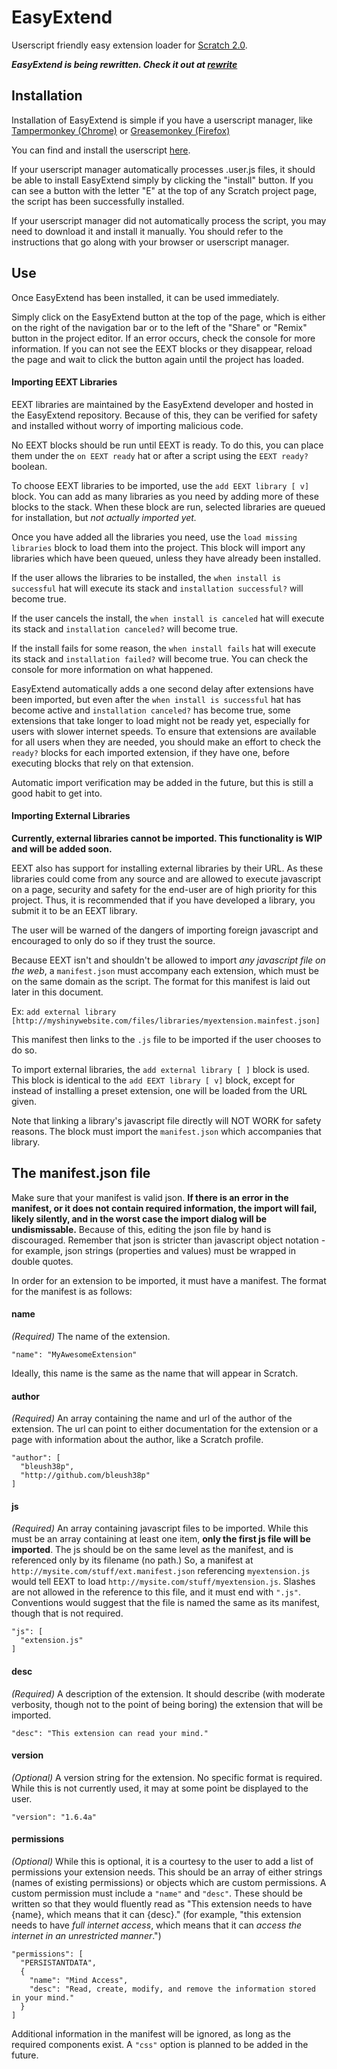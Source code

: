 EasyExtend
==========

Userscript friendly easy extension loader for [Scratch 2.0](http://scratch.mit.edu).

***EasyExtend is being rewritten. Check it out at [rewrite](https://github.com/bleush38p/EasyExtend/tree/rewrite)***

## Installation

Installation of EasyExtend is simple if you have a userscript manager, like [Tampermonkey (Chrome)](https://chrome.google.com/webstore/detail/tampermonkey/dhdgffkkebhmkfjojejmpbldmpobfkfo) or [Greasemonkey (Firefox)](https://addons.mozilla.org/en-US/firefox/addon/greasemonkey/)

You can find and install the userscript [here](https://github.com/bleush38p/EasyExtend/raw/master/main.user.js).

If your userscript manager automatically processes .user.js files, it should be able to install EasyExtend simply by clicking the "install" button. If you can see a button with the letter "E" at the top of any Scratch project page, the script has been successfully installed.

If your userscript manager did not automatically process the script, you may need to download it and install it manually. You should refer to the instructions that go along with your browser or userscript manager.

## Use

Once EasyExtend has been installed, it can be used immediately.

Simply click on the EasyExtend button at the top of the page, which is either on the right of the navigation bar or to the left of the "Share" or "Remix" button in the project editor. If an error occurs, check the console for more information. If you can not see the EEXT blocks or they disappear, reload the page and wait to click the button again until the project has loaded.

#### Importing EEXT Libraries

EEXT libraries are maintained by the EasyExtend developer and hosted in the EasyExtend repository. Because of this, they can be verified for safety and installed without worry of importing malicious code.

No EEXT blocks should be run until EEXT is ready. To do this, you can place them under the `on EEXT ready` hat or after a script using the `EEXT ready?` boolean.

To choose EEXT libraries to be imported, use the `add EEXT library [ v]` block. You can add as many libraries as you need by adding more of these blocks to the stack. When these block are run, selected libraries are queued for installation, but *not actually imported yet.*

Once you have added all the libraries you need, use the `load missing libraries` block to load them into the project. This block will import any libraries which have been queued, unless they have already been installed.

If the user allows the libraries to be installed, the `when install is successful` hat will execute its stack and `installation successful?` will become true.

If the user cancels the install, the `when install is canceled` hat will execute its stack and `installation canceled?` will become true.

If the install fails for some reason, the `when install fails` hat will execute its stack and `installation failed?` will become true. You can check the console for more information on what happened.

EasyExtend automatically adds a one second delay after extensions have been imported, but even after the `when install is successful` hat has become active and `installation canceled?` has become true, some extensions that take longer to load might not be ready yet, especially for users with slower internet speeds. To ensure that extensions are available for all users when they are needed, you should make an effort to check the `ready?` blocks for each imported extension, if they have one, before executing blocks that rely on that extension.

Automatic import verification may be added in the future, but this is still a good habit to get into.

#### Importing External Libraries

**Currently, external libraries cannot be imported. This functionality is WIP and will be added soon.**

EEXT also has support for installing external libraries by their URL. As these libraries could come from any source and are allowed to execute javascript on a page, security and safety for the end-user are of high priority for this project. Thus, it is recommended that if you have developed a library, you submit it to be an EEXT library.

The user will be warned of the dangers of importing foreign javascript and encouraged to only do so if they trust the source.

Because EEXT isn't and shouldn't be allowed to import *any javascript file on the web*, a `manifest.json` must accompany each extension, which must be on the same domain as the script. The format for this manifest is laid out later in this document.

Ex: `add external library [http://myshinywebsite.com/files/libraries/myextension.mainfest.json]`

This manifest then links to the `.js` file to be imported if the user chooses to do so.

To import external libraries, the `add external library [ ]` block is used. This block is identical to the `add EEXT library [ v]` block, except for instead of installing a preset extension, one will be loaded from the URL given.

Note that linking a library's javascript file directly will NOT WORK for safety reasons. The block must import the `manifest.json` which accompanies that library.

## The manifest.json file

Make sure that your manifest is valid json. **If there is an error in the manifest, or it does not contain required information, the import will fail, likely silently, and in the worst case the import dialog will be undismissable.** Because of this, editing the json file by hand is discouraged. Remember that json is stricter than javascript object notation - for example, json strings (properties and values) must be wrapped in double quotes.

In order for an extension to be imported, it must have a manifest. The format for the manifest is as follows:

#### name
*(Required)* The name of the extension.
```
"name": "MyAwesomeExtension"
```
Ideally, this name is the same as the name that will appear in Scratch.

#### author
*(Required)* An array containing the name and url of the author of the extension. The url can point to either documentation for the extension or a page with information about the author, like a Scratch profile.
```
"author": [
  "bleush38p",
  "http://github.com/bleush38p"
]
```

#### js
*(Required)* An array containing javascript files to be imported. While this must be an array containing at least one item, **only the first js file will be imported**. The js should be on the same level as the manifest, and is referenced only by its filename (no path.) So, a manifest at `http://mysite.com/stuff/ext.manifest.json` referencing `myextension.js` would tell EEXT to load `http://mysite.com/stuff/myextension.js`. Slashes are not allowed in the reference to this file, and it must end with `".js"`. Conventions would suggest that the file is named the same as its manifest, though that is not required.
```
"js": [
  "extension.js"
]
```

#### desc
*(Required)* A description of the extension. It should describe (with moderate verbosity, though not to the point of being boring) the extension that will be imported.
```
"desc": "This extension can read your mind."
```

#### version
*(Optional)* A version string for the extension. No specific format is required. While this is not currently used, it may at some point be displayed to the user.
```
"version": "1.6.4a"
```

#### permissions
*(Optional)* While this is optional, it is a courtesy to the user to add a list of permissions your extension needs. This should be an array of either strings (names of existing permissions) or objects which are custom permissions.
A custom permission must include a `"name"` and `"desc"`. These should be written so that they would fluently read as "This extension needs to have {name}, which means that it can {desc}." (for example, "this extension needs to have *full internet access*, which means that it can *access the internet in an unrestricted manner*.")
```
"permissions": [
  "PERSISTANTDATA",
  {
    "name": "Mind Access",
    "desc": "Read, create, modify, and remove the information stored in your mind."
  }
]
```

Additional information in the manifest will be ignored, as long as the required components exist. A `"css"` option is planned to be added in the future.
